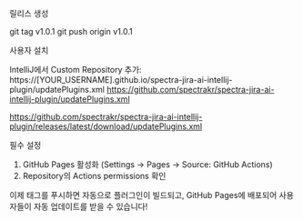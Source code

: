 릴리스 생성

git tag v1.0.1
git push origin v1.0.1


사용자 설치

IntelliJ에서 Custom Repository 추가:
https://[YOUR_USERNAME].github.io/spectra-jira-ai-intellij-plugin/updatePlugins.xml
https://github.com/spectrakr/spectra-jira-ai-intellij-plugin/updatePlugins.xml

https://github.com/spectrakr/spectra-jira-ai-intellij-plugin/releases/latest/download/updatePlugins.xml

필수 설정

1. GitHub Pages 활성화 (Settings → Pages → Source: GitHub Actions)
2. Repository의 Actions permissions 확인

이제 태그를 푸시하면 자동으로 플러그인이 빌드되고, GitHub Pages에 배포되어 사용자들이 자동 업데이트를 받을 수
있습니다!
